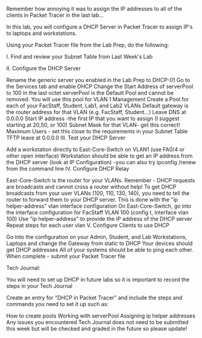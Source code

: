 Remember how annoying it was to assign the IP addresses to all of the clients in Packet Tracer in the last lab...

In this lab, you will configure a DHCP Server in Packet Tracer to assign IP's to laptops and workstations.

Using your Packet Tracer file from the Lab Prep, do the following:

I. Find and review your Subnet Table from Last Week's Lab

II. Configure the DHCP Server

Rename the generic server you enabled in the Lab Prep to DHCP-01
Go to the Services tab and enable DHCP
Change the Start Address of serverPool to 100 in the last octet
serverPool is the Default Pool and cannot be removed. 
You will use this pool for VLAN 1 Management
Create a Pool for each of your FacStaff, Student, Lab1, and Lab2 VLANs
Default gateway is the router address for that VLAN (e.g. FacStaff, Student...)
Leave DNS at 0.0.0.0
Start IP address -the first IP that you want to assign (I suggest starting at 20,50, or 100)
Subnet Mask for that VLAN- get this correct!
Maximum Users - set this close to the requirements in your Subnet Table
TFTP leave at 0.0.0.0
III. Test your DHCP Server

Add a workstation directly to East-Core-Switch on VLAN1 (use FA0/4 or other open interface)
Workstation should be able to get an IP address from the DHCP server (look at IP Configuration) -you can also try ipconfig /renew from the command line
IV. Configure DHCP Relay

East-Core-Switch is the router for your VLANs. Remember - DHCP requests are broadcasts and cannot cross a router without help!
To get DHCP broadcasts from your user VLANs (100, 110, 130, 140), you need to tell the router to forward them to your DHCP server.
This is done with the "ip helper-address" vlan interface configuration
On East-Core-Switch, go into the interface configuration for FacStaff VLAN 100 (config t, interface vlan 100)
Use "ip helper-address" to provide the IP address of the DHCP server
Repeat steps for each user vlan
V. Configure Clients to use DHCP

Go into the configuration on your Admin, Student, and Lab Workstations, Laptops and change the Gateway from static to DHCP
Your devices should get DHCP addresses
All of your systems should be able to ping each other.
When complete - submit your Packet Tracer file

Tech Journal:

You will need to set up DHCP in future labs so it is important to record the steps in your Tech Journal

Create an entry for "DHCP in Packet Tracer" and include the steps and commands you need to set it up such as:

How to create pools
Working with serverPool
Assigning ip helper addresses
Any issues you encountered
Tech Journal does not need to be submitted this week but will be checked and graded in the future so please update!